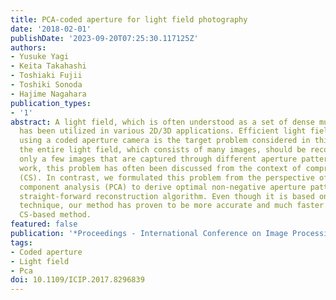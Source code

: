 ```yaml
---
title: PCA-coded aperture for light field photography
date: '2018-02-01'
publishDate: '2023-09-20T07:25:30.117125Z'
authors:
- Yusuke Yagi
- Keita Takahashi
- Toshiaki Fujii
- Toshiki Sonoda
- Hajime Nagahara
publication_types:
- '1'
abstract: A light field, which is often understood as a set of dense multi-view images,
  has been utilized in various 2D/3D applications. Efficient light field acquisition
  using a coded aperture camera is the target problem considered in this paper. Specifically,
  the entire light field, which consists of many images, should be reconstructed from
  only a few images that are captured through different aperture patterns. In previous
  work, this problem has often been discussed from the context of compressed sensing
  (CS). In contrast, we formulated this problem from the perspective of principal
  component analysis (PCA) to derive optimal non-negative aperture patterns and a
  straight-forward reconstruction algorithm. Even though it is based on a conventional
  technique, our method has proven to be more accurate and much faster than a state-of-the-art
  CS-based method.
featured: false
publication: '*Proceedings - International Conference on Image Processing, ICIP*'
tags:
- Coded aperture
- Light field
- Pca
doi: 10.1109/ICIP.2017.8296839
---
```


